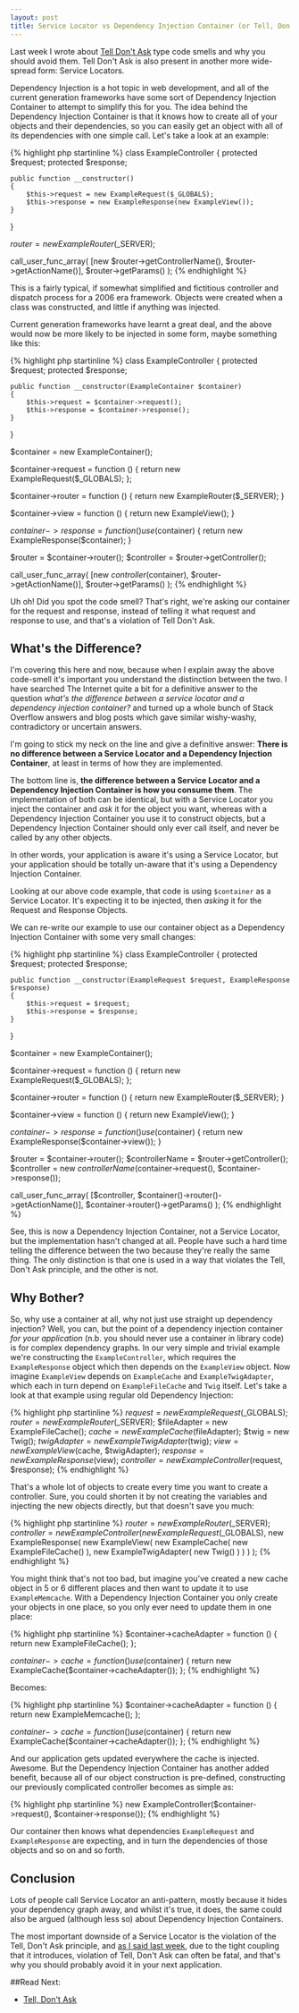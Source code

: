 ```yaml
---
layout: post
title: Service Locator vs Dependency Injection Container (or Tell, Don't Ask Part 2)
---
```


Last week I wrote about [Tell Don't Ask](/2013/11/22/tell-dont-ask.html) type code smells and why you should avoid them.  Tell Don't Ask is also present in another more wide-spread form: Service Locators.

Dependency Injection is a hot topic in web development, and all of the current generation frameworks have some sort of Dependency Injection Container to attempt to simplify this for you.  The idea behind the Dependency Injection Container is that it knows how to create all of your objects and their dependencies, so you can easily get an object with all of its dependencies with one simple call.  Let's take a look at an example:

{% highlight php startinline %}
class ExampleController
{
    protected $request;
    protected $response;

    public function __constructor()
    {
        $this->request = new ExampleRequest($_GLOBALS);
        $this->response = new ExampleResponse(new ExampleView());
    }
}

$router = new ExampleRouter($_SERVER);

call_user_func_array(
    [new $router->getControllerName(), $router->getActionName()],
    $router->getParams()
);
{% endhighlight %}

This is a fairly typical, if somewhat simplified and fictitious controller and dispatch process for a 2006 era framework.  Objects were created when a class was constructed, and little if anything was injected.

Current generation frameworks have learnt a great deal, and the above would now be more likely to be injected in some form, maybe something like this:

{% highlight php startinline %}
class ExampleController
{
    protected $request;
    protected $response;

    public function __constructor(ExampleContainer $container)
    {
        $this->request = $container->request();
        $this->response = $container->response();
    }
}

$container = new ExampleContainer();

$container->request = function () {
    return new ExampleRequest($_GLOBALS);
};

$container->router = function () {
    return new ExampleRouter($_SERVER);
}

$container->view = function () {
    return new ExampleView();
}

$container->response = function () use ($container) {
    return new ExampleResponse($container);
}

$router = $container->router();
$controller = $router->getController();

call_user_func_array(
    [new $controller($container), $router->getActionName()],
    $router->getParams()
);
{% endhighlight %}

Uh oh!  Did you spot the code smell?  That's right, we're asking our container for the request and response, instead of telling it what request and response to use, and that's a violation of Tell Don't Ask.

What's the Difference?
----------------------

I'm covering this here and now, because when I explain away the above code-smell it's important you understand the distinction between the two.  I have searched The Internet quite a bit for a definitive answer to the question _what's the difference between a service locator and a dependency injection container?_ and turned up a whole bunch of Stack Overflow answers and blog posts which gave similar wishy-washy, contradictory or uncertain answers.

I'm going to stick my neck on the line and give a definitive answer: **There is no difference between a Service Locator and a Dependency Injection Container**, at least in terms of how they are implemented.

The bottom line is, **the difference between a Service Locator and a Dependency Injection Container is how you consume them**.  The implementation of both can be identical, but with a Service Locator you inject the container and _ask_ it for the object you want, whereas with a Dependency Injection Container you use it to construct objects, but a Dependency Injection Container should only ever call itself, and never be called by any other objects.

In other words, your application is aware it's using a Service Locator, but your application should be totally un-aware that it's using a Dependency Injection Container.

Looking at our above code example, that code is using `$container` as a Service Locator.  It's expecting it to be injected, then _asking_ it for the Request and Response Objects.

We can re-write our example to use our container object as a Dependency Injection Container with some very small changes:

{% highlight php startinline %}
class ExampleController
{
    protected $request;
    protected $response;

    public function __constructor(ExampleRequest $request, ExampleResponse $response)
    {
        $this->request = $request;
        $this->response = $response;
    }
}

$container = new ExampleContainer();

$container->request = function () {
    return new ExampleRequest($_GLOBALS);
};

$container->router = function () {
    return new ExampleRouter($_SERVER);
}

$container->view = function () {
    return new ExampleView();
}

$container->response = function () use ($container) {
    return new ExampleResponse($container->view());
}

$router = $container->router();
$controllerName = $router->getController();
$controller = new $controllerName($container->request(), $container->response());

call_user_func_array(
    [$controller, $container()->router()->getActionName()],
    $container->router()->getParams()
);
{% endhighlight %}

See, this is now a Dependency Injection Container, not a Service Locator, but the implementation hasn't changed at all.  People have such a hard time telling the difference between the two because they're really the same thing.  The only distinction is that one is used in a way that violates the Tell, Don't Ask principle, and the other is not.

Why Bother?
-----------

So, why use a container at all, why not just use straight up dependency injection?  Well, you can, but the point of a dependency injection container _for your application_ (n.b. you should never use a container in library code) is for complex dependency graphs.  In our very simple and trivial example we're constructing the `ExampleController`, which requires the `ExampleResponse` object which then depends on the `ExampleView` object. Now imagine `ExampleView` depends on `ExampleCache` and `ExampleTwigAdapter`, which each in turn depend on `ExampleFileCache` and `Twig` itself.  Let's take a look at that example using regular old Dependency Injection:

{% highlight php startinline %}
$request = new ExampleRequest($_GLOBALS);
$router = new ExampleRouter($_SERVER);
$fileAdapter = new ExampleFileCache();
$cache = new ExampleCache($fileAdapter);
$twig = new Twig();
$twigAdapter = new ExampleTwigAdapter($twig);
$view = new ExampleView($cache, $twigAdapter);
$response = new ExampleResponse($view);
$controller = new ExampleController($request, $response);
{% endhighlight %}

That's a whole lot of objects to create every time you want to create a controller.  Sure, you could shorten it by not creating the variables and injecting the new objects directly, but that doesn't save you much:

{% highlight php startinline %}
$router = new ExampleRouter($_SERVER);
$controller = new ExampleController(
    new ExampleRequest($_GLOBALS),
    new ExampleResponse(
        new ExampleView(
            new ExampleCache(
                new ExampleFileCache()
            ),
            new ExampleTwigAdapter(
                new Twig()
            )
        )
    )
);
{% endhighlight %}

You might think that's not too bad, but imagine you've created a new cache object in 5 or 6 different places and then want to update it to use `ExampleMemcache`.  With a Dependency Injection Container you only create your objects in one place, so you only ever need to update them in one place:

{% highlight php startinline %}
$container->cacheAdapter = function () {
    return new ExampleFileCache();
};

$container->cache = function () use ($container) {
    return new ExampleCache($container->cacheAdapter());
};
{% endhighlight %}

Becomes:

{% highlight php startinline %}
$container->cacheAdapter = function () {
    return new ExampleMemcache();
};

$container->cache = function () use ($container) {
    return new ExampleCache($container->cacheAdapter());
};
{% endhighlight %}

And our application gets updated everywhere the cache is injected.  Awesome.  But the Dependency Injection Container has another added benefit, because all of our object construction is pre-defined, constructing our previously complicated controller becomes as simple as:

{% highlight php startinline %}
new ExampleController($container->request(), $container->response());
{% endhighlight %}

Our container then knows what dependencies `ExampleRequest` and `ExampleResponse` are expecting, and in turn the dependencies of those objects and so on and so forth.

Conclusion
----------

Lots of people call Service Locator an anti-pattern, mostly because it hides your dependency graph away, and whilst it's true, it does, the same could also be argued (although less so) about Dependency Injection Containers.

The most important downside of a Service Locator is the violation of the Tell, Don't Ask principle, and [as I said last week](/2013/11/22/tell-dont-ask.html), due to the tight coupling that it introduces, violation of Tell, Don't Ask can often be fatal, and that's why you should probably avoid it in your next application.

##Read Next:

* [Tell, Don't Ask](/2013/11/22/tell-dont-ask.html)
